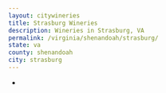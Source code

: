 ```yaml
---
layout: citywineries
title: Strasburg Wineries
description: Wineries in Strasburg, VA
permalink: /virginia/shenandoah/strasburg/
state: va
county: shenandoah
city: strasburg
---
```

-
